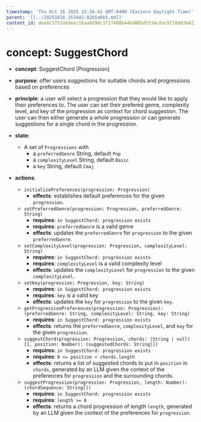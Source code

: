 ```yaml
---
timestamp: 'Thu Oct 16 2025 15:34:42 GMT-0400 (Eastern Daylight Time)'
parent: '[[../20251016_153442.82b5a6b5.md]]'
content_id: dee8c3752abdeec1baa6d90c1f17408b44bd085df534cdac9718dd36423bba45
---
```


# concept: SuggestChord

* **concept**: SuggestChord \[Progression]

* **purpose**: offer users suggestions for suitable chords and progressions based on preferences

* **principle**: a user will select a progression that they would like to apply their preferences to. The user can set their prefered genre, complexity level, and key of the progression as context for chord suggestion. The user can then either generate a whole progression or can generate suggestions for a single chord in the progression.

* **state**:
  * A set of `Progressions` with
    * a `preferredGenre` String, default `Pop`
    * a `complexityLevel` String, default `Basic`
    * a `key` String, default `Cmaj`

* **actions**:
  * `initializePreferences(progression: Progression)`
    * **effects**: establishes default preferences for the given `progression`.
  * `setPreferredGenre(progression: Progression, preferredGenre: String)`
    * **requires**: `in SuggestChord: progression exists`
    * **requires**: `preferredGenre` is a valid genre
    * **effects**: updates the `preferredGenre` for `progression` to the given `preferredGenre`.
  * `setComplexityLevel(progression: Progression, complexityLevel: String)`
    * **requires**: `in SuggestChord: progression exists`
    * **requires**: `complexityLevel` is a valid complexity level
    * **effects**: updates the `complexityLevel` for `progression` to the given `complexityLevel`.
  * `setKey(progression: Progression, key: String)`
    * **requires**: `in SuggestChord: progression exists`
    * **requires**: `key` is a valid key
    * **effects**: updates the `key` for `progression` to the given `key`.
  * `getProgressionPreferences(progression: Progression): (preferredGenre: String, complexityLevel: String, key: String)`
    * **requires**: `in SuggestChord: progression exists`
    * **effects**: returns the `preferredGenre`, `complexityLevel`, and `key` for the given `progression`.
  * `suggestChord(progression: Progression, chords: (String | null)[], position: Number): (suggestedChords: String[])`
    * **requires**: `in SuggestChord: progression exists`
    * **requires**: `0 <= position < chords.length`
    * **effects**: returns a list of suggested chords to put in `position` in `chords`, generated by an LLM given the context of the preferences for `progression` and the surrounding chords.
  * `suggestProgression(progression: Progression, length: Number): (chordSequence: String[])`
    * **requires**: `in SuggestChord: progression exists`
    * **requires**: `length >= 0`
    * **effects**: returns a chord progression of length `length`, generated by an LLM given the context of the preferences for `progression`.
